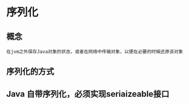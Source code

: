 # 序列化
## 概念
    在jvm之外保存Java对象的状态，或者在网络中传输对象，以便在必要的时候还原该对象
##  序列化的方式
## Java 自带序列化，必须实现seriaizeable接口